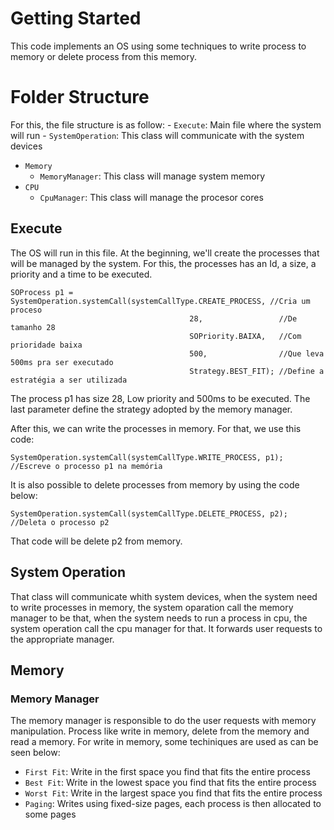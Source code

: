 # Getting Started

This code implements an OS using some techniques to write process to memory or delete process from this memory.
 
# Folder Structure

For this, the file structure is as follow:
    - `Execute`: Main file where the system will run
    - `SystemOperation`: This class will communicate with the system devices
- `Memory`
    - `MemoryManager`: This class will manage system memory
- `CPU`
  - `CpuManager`: This class will manage the procesor cores

## Execute

The OS will run in this file. At the beginning, we'll create the processes that will be managed by the system. For this, the processes has an Id, a size, a priority and a time to be executed.
```
SOProcess p1 = SystemOperation.systemCall(systemCallType.CREATE_PROCESS, //Cria um proceso
                                        28,                 //De tamanho 28
                                        SOPriority.BAIXA,   //Com prioridade baixa
                                        500,                //Que leva 500ms pra ser executado
                                        Strategy.BEST_FIT); //Define a estratégia a ser utilizada
```

The process p1 has size 28, Low priority and 500ms to be executed. The last parameter define the strategy adopted by the memory manager.

After this, we can write the processes in memory. For that, we use this code:
```
SystemOperation.systemCall(systemCallType.WRITE_PROCESS, p1); //Escreve o processo p1 na memória
```

It is also possible to delete processes from  memory by using the code below:
```
SystemOperation.systemCall(systemCallType.DELETE_PROCESS, p2); //Deleta o processo p2
```
That code will be delete p2 from memory.

## System Operation

That class will communicate whith system devices, when the system need to write processes in memory, the system oparation call the memory manager to be that, when the system needs to run a process in cpu, the system operation call the cpu manager for that. It forwards user requests to the appropriate manager.

## Memory

### Memory Manager

The memory manager is responsible to do the user requests with memory manipulation. Process like write in memory, delete from the memory and read a memory. For write in memory, some techiniques are used as can be seen below:

- `First Fit`: Write in the first space you find that fits the entire process
- `Best Fit`: Write in the lowest space you find that fits the entire process
- `Worst Fit`: Write in the largest space you find that fits the entire process
- `Paging`: Writes using fixed-size pages, each process is then allocated to some pages
